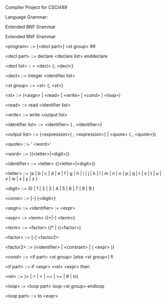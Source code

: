 Compiler Project for CSCI489


Language Grammar:

Extended BNF Grammar

Extended BNF Grammar

\<program\> ::= \[\<decl part\>\] \<st group\> ##

\<decl part\> ::= declare \<declare list\> enddeclare

\<decl list\> :: = \<decl\> {; \<decl\>}

\<decl\> ::= integer \<identifier list\>

\<st group\> ::= \<st\> {; \<st\>}

\<st\> ::= (\<asgn\> | \<read\> | \<write\> | \<cond\> | \<loop\>)

\<read\> ::= read \<identifier list\>

\<write\> ::= write \<output list\>

\<identifier list\> ::= \<identifier\> { , \<identifier\>}

\<output list\> ::= (\<expression\>{ , \<expression\>} | \<quote\> { , \<quote\>})

\<quote\> ::= ‘ \<word\>’

\<word\> ::= {(\<letter\>|\<digit\>)}

\<identifier\> ::= \<letter\> {(\<letter\>|\<digit\>)}

\<letter\> ::= (a | b | c | d | e | f | g | h | i | j | k | l | m | n | o | p | q |
                    r | s | t | u | v | w | x | y | z )
                    
\<digit\> ::= (0 | 1 | 2 | 3 | 4 | 5 | 6 | 7 | 8 | 9 )

\<const\> ::= \[-\] {\<digit\>}

\<asgn\> ::= \<identifier\> := \<expr\>

\<expr\> ::= \<term\> {(+|-) \<term\>}

\<term\> ::= \<factor\> {(* | /)\<factor\>}

\<factor\> ::= \[-\] \<factor2\>

\<factor2\> ::= (\<identifier\> | \<constant\> | ( \<expr\> ))

\<cond\> ::= \<if part\> \<st group\> \[else \<st group\>\] fi

\<if part\> ::= if \<expr\> \<rel\> \<expr\> then

\<rel\> ::= (= | \> | \< | \<= | \>+ | # | in)

\<loop\> := \<loop part\> loop \<st group\> endloop

\<loop part\> ::= to \<expr\> 

